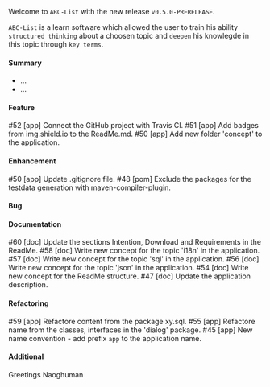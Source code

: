 Welcome to `ABC-List` with the new release `v0.5.0-PRERELEASE`.

`ABC-List` is a learn software which allowed the user to train his ability 
`structured thinking` about a choosen topic and `deepen` his knowlegde in this 
topic through `key terms`.



#### Summary
* ...
* ...



#### Feature
#52 [app] Connect the GitHub project with Travis CI.
#51 [app] Add badges from img.shield.io to the ReadMe.md.
#50 [app] Add new folder 'concept' to the application.



#### Enhancement
#50 [app] Update .gitignore file.
#48 [pom] Exclude the packages for the testdata generation with maven-compiler-plugin.



#### Bug



#### Documentation
#60 [doc] Update the sections Intention, Download and Requirements in the ReadMe.
#58 [doc] Write new concept for the topic 'i18n' in the application.
#57 [doc] Write new concept for the topic 'sql' in the application.
#56 [doc] Write new concept for the topic 'json' in the application.
#54 [doc] Write new concept for the ReadMe structure.
#47 [doc] Update the application description.



#### Refactoring
#59 [app] Refactore content from the package xy.sql.
#55 [app] Refactore name from the classes, interfaces in the 'dialog' package.
#45 [app] New name convention - add prefix `app` to the application name.



#### Additional



Greetings
Naoghuman



[//]: # (Issues which will be integrated in this release)



[//]: # (Links)

